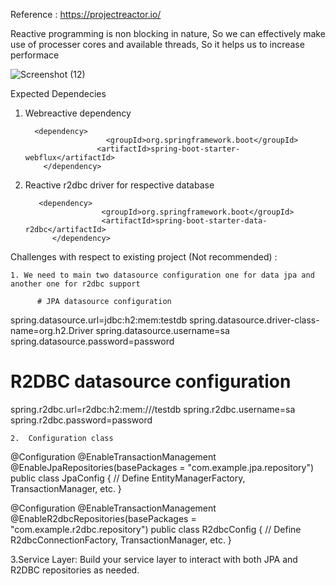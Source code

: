 Reference : https://projectreactor.io/

  Reactive programming is non blocking in nature, So we can effectively make use of processer cores and available threads, So it helps us to increase performace


  ![Screenshot (12)](https://github.com/PandiSundaram/reactive/assets/20556559/d5609b8b-fd32-435f-97d3-45fcca29e741)


Expected Dependecies
   1. Webreactive dependency

           	<dependency>
			                <groupId>org.springframework.boot</groupId>
			              <artifactId>spring-boot-starter-webflux</artifactId>
		      </dependency>
   2. Reactive r2dbc driver for respective database


             <dependency>
			               <groupId>org.springframework.boot</groupId>
			               <artifactId>spring-boot-starter-data-r2dbc</artifactId>
		        </dependency>




Challenges with respect to existing project (Not recommended) :

    1. We need to main two datasource configuration one for data jpa and another one for r2dbc support

          # JPA datasource configuration
spring.datasource.url=jdbc:h2:mem:testdb
spring.datasource.driver-class-name=org.h2.Driver
spring.datasource.username=sa
spring.datasource.password=password

# R2DBC datasource configuration
spring.r2dbc.url=r2dbc:h2:mem:///testdb
spring.r2dbc.username=sa
spring.r2dbc.password=password

    2.  Configuration class
@Configuration
@EnableTransactionManagement
@EnableJpaRepositories(basePackages = "com.example.jpa.repository")
public class JpaConfig {
    // Define EntityManagerFactory, TransactionManager, etc.
}

@Configuration
@EnableTransactionManagement
@EnableR2dbcRepositories(basePackages = "com.example.r2dbc.repository")
public class R2dbcConfig {
    // Define R2dbcConnectionFactory, TransactionManager, etc.
}


3.Service Layer: Build your service layer to interact with both JPA and R2DBC repositories as needed.



        
